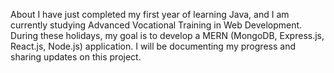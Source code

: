 About
I have just completed my first year of learning Java, and I am currently studying Advanced Vocational Training in Web Development.
During these holidays, my goal is to develop a MERN (MongoDB, Express.js, React.js, Node.js) application.
I will be documenting my progress and sharing updates on this project.
